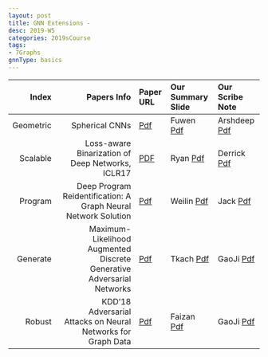 ```yaml
---
layout: post
title: GNN Extensions - 
desc: 2019-W5
categories: 2019sCourse
tags:
- 7Graphs
gnnType: basics
---
```


| Index | Papers Info | Paper URL| Our Summary Slide |Our Scribe Note |
| -----: | -------------------------------: | :----- | :----- | :----- | 
|  Geometric |   Spherical CNNs   | [Pdf](https://arxiv.org/abs/1801.10130) | Fuwen [Pdf]() | Arshdeep [Pdf]() | 
| Scalable |  Loss-aware Binarization of Deep Networks, ICLR17 | [PDF](https://arxiv.org/abs/1611.01600)   | Ryan [Pdf]() | Derrick [Pdf]() | 
| Program |  Deep Program Reidentification: A Graph Neural Network Solution | [Pdf](https://dl.acm.org/citation.cfm?id=3220078) | Weilin [Pdf]() | Jack [Pdf]() | 
| Generate |  Maximum-Likelihood Augmented Discrete Generative Adversarial Networks  | [Pdf](https://arxiv.org/abs/1702.07983) | Tkach [Pdf]() | GaoJi [Pdf]() | 
| Robust |   KDD’18 Adversarial Attacks on Neural Networks for Graph Data  | [Pdf](https://www.kdd.org/kdd2018/accepted-papers/view/adversarial-attacks-on-neural-networks-for-graph-data) | Faizan [Pdf]() | GaoJi [Pdf]()|

 
